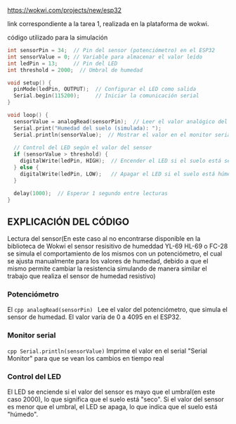 https://wokwi.com/projects/new/esp32

link correspondiente a la tarea 1, realizada en la plataforma de wokwi.

código utilizado para la simulación
```cpp
int sensorPin = 34;  // Pin del sensor (potenciómetro) en el ESP32
int sensorValue = 0; // Variable para almacenar el valor leído
int ledPin = 13;     // Pin del LED
int threshold = 2000;  // Umbral de humedad

void setup() {
  pinMode(ledPin, OUTPUT);  // Configurar el LED como salida
  Serial.begin(115200);     // Iniciar la comunicación serial
}

void loop() {
  sensorValue = analogRead(sensorPin);  // Leer el valor analógico del sensor
  Serial.print("Humedad del suelo (simulada): ");
  Serial.println(sensorValue);  // Mostrar el valor en el monitor serial
  
  // Control del LED según el valor del sensor
  if (sensorValue > threshold) {
    digitalWrite(ledPin, HIGH);  // Encender el LED si el suelo está seco
  } else {
    digitalWrite(ledPin, LOW);   // Apagar el LED si el suelo está húmedo
  }

  delay(1000);  // Esperar 1 segundo entre lecturas
}
```

## EXPLICACIÓN DEL CÓDIGO
Lectura del sensor(En este caso al no encontrarse disponible en la biblioteca de Wokwi el sensor resisitivo de humeddad YL-69 HL-69 o FC-28 se simula el comportamiento de los mismos con un potenciómetro, el cual se ajusta manualmente para los valores de humedad, debido a que el mismo permite cambiar la resistencia simulando de manera similar el trabajo que realiza el sensor de humedad resistivo)

### Potenciómetro

El ```cpp analogRead(sensorPin) ``` Lee el valor del potenciómetro, que simula el sensor de humedad. El valor varía de 0 a 4095 en el ESP32.
### Monitor serial

```cpp Serial.println(sensorValue)``` Imprime el valor en el serial "Serial Monitor" para que se vean los cambios en tiempo real

### Control del LED

El LED se enciende si el valor del sensor es mayo que el umbral(en este caso 2000), lo que significa que el suelo está "seco".
Si el valor del sensor es menor que el umbral,  el LED se apaga, lo que indica que el suelo está "húmedo".





